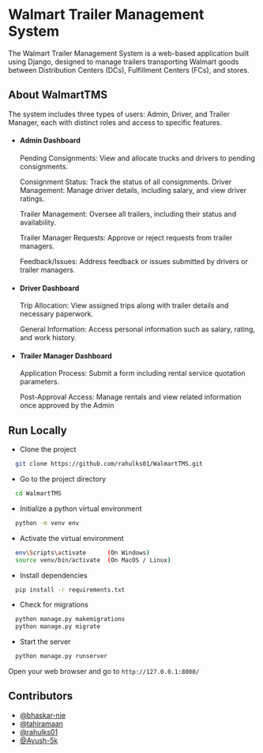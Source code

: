 
# Walmart Trailer Management System

The Walmart Trailer Management System is a web-based application built using Django, designed to manage trailers transporting Walmart goods between Distribution Centers (DCs), Fulfillment Centers (FCs), and stores. 

## About WalmartTMS
The system includes three types of users: Admin, Driver, and Trailer Manager, each with distinct roles and access to specific features.

- <h4>Admin Dashboard</h4>

    Pending Consignments: View and allocate trucks and drivers to pending consignments.

    Consignment Status: Track the status of all consignments.
    Driver Management: Manage driver details, including salary, and view driver ratings.

    Trailer Management: Oversee all trailers, including their status and availability.

    Trailer Manager Requests: Approve or reject requests from trailer managers.

    Feedback/Issues: Address feedback or issues submitted by drivers or trailer managers.

- <h4>Driver Dashboard</h4>

    Trip Allocation: View assigned trips along with trailer details and necessary paperwork.

    General Information: Access personal information such as salary, rating, and work history.

- <h4>Trailer Manager Dashboard</h4>

    Application Process: Submit a form including rental service quotation parameters.

    Post-Approval Access: Manage rentals and view related information once approved by the Admin


## Run Locally

- Clone the project

```bash
  git clone https://github.com/rahulks01/WalmartTMS.git
```

- Go to the project directory

```bash
  cd WalmartTMS
```
- Initialize a python virtual environment

```bash
  python -m venv env
```

- Activate the virtual environment

```bash
  env\Scripts\activate      (On Windows)
  source venv/bin/activate  (On MacOS / Linux)
````

- Install dependencies

```bash
  pip install -r requirements.txt
```

- Check for migrations

```bash
  python manage.py makemigrations
  python manage.py migrate
```

- Start the server

```bash
  python manage.py runserver
```
  Open your web browser and go to `http://127.0.0.1:8000/`
    
## Contributors
- [@bhaskar-nie](https://github.com/bhaskar-nie) 
- [@tahiramaan](https://github.com/tahiramaan)
- [@rahulks01](https://github.com/rahulks01)
- [@Ayush-5k](https://github.com/Ayush-5k)

